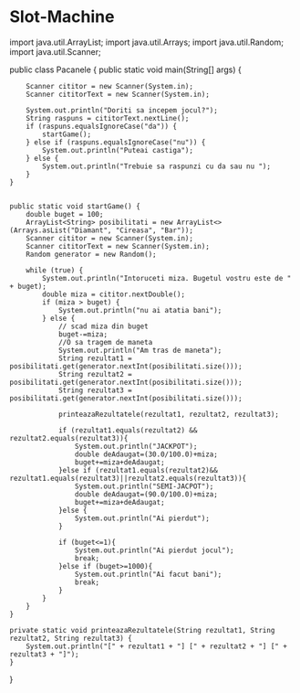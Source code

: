 # Slot-Machine
import java.util.ArrayList;
import java.util.Arrays;
import java.util.Random;
import java.util.Scanner;

public class Pacanele {
    public static void main(String[] args) {

        Scanner cititor = new Scanner(System.in);
        Scanner cititorText = new Scanner(System.in);

        System.out.println("Doriti sa incepem jocul?");
        String raspuns = cititorText.nextLine();
        if (raspuns.equalsIgnoreCase("da")) {
            startGame();
        } else if (raspuns.equalsIgnoreCase("nu")) {
            System.out.println("Puteai castiga");
        } else {
            System.out.println("Trebuie sa raspunzi cu da sau nu ");
        }
    }


    public static void startGame() {
        double buget = 100;
        ArrayList<String> posibilitati = new ArrayList<>(Arrays.asList("Diamant", "Cireasa", "Bar"));
        Scanner cititor = new Scanner(System.in);
        Scanner cititorText = new Scanner(System.in);
        Random generator = new Random();

        while (true) {
            System.out.println("Intoruceti miza. Bugetul vostru este de " + buget);
            double miza = cititor.nextDouble();
            if (miza > buget) {
                System.out.println("nu ai atatia bani");
            } else {
                // scad miza din buget
                buget-=miza;
                //O sa tragem de maneta
                System.out.println("Am tras de maneta");
                String rezultat1 = posibilitati.get(generator.nextInt(posibilitati.size()));
                String rezultat2 = posibilitati.get(generator.nextInt(posibilitati.size()));
                String rezultat3 = posibilitati.get(generator.nextInt(posibilitati.size()));

                printeazaRezultatele(rezultat1, rezultat2, rezultat3);

                if (rezultat1.equals(rezultat2) && rezultat2.equals(rezultat3)){
                    System.out.println("JACKPOT");
                    double deAdaugat=(30.0/100.0)+miza;
                    buget+=miza+deAdaugat;
                }else if (rezultat1.equals(rezultat2)&& rezultat1.equals(rezultat3)||rezultat2.equals(rezultat3)){
                    System.out.println("SEMI-JACPOT");
                    double deAdaugat=(90.0/100.0)+miza;
                    buget+=miza+deAdaugat;
                }else {
                    System.out.println("Ai pierdut");
                }

                if (buget<=1){
                    System.out.println("Ai pierdut jocul");
                    break;
                }else if (buget>=1000){
                    System.out.println("Ai facut bani");
                    break;
                }
            }
        }
    }

    private static void printeazaRezultatele(String rezultat1, String rezultat2, String rezultat3) {
        System.out.println("[" + rezultat1 + "] [" + rezultat2 + "] [" + rezultat3 + "]");
    }
}
